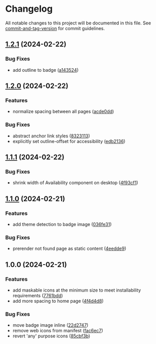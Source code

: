 # Changelog

All notable changes to this project will be documented in this file. See [commit-and-tag-version](https://github.com/absolute-version/commit-and-tag-version) for commit guidelines.

## [1.2.1](https://github.com/bryanwagman/website/compare/v1.2.0...v1.2.1) (2024-02-22)


### Bug Fixes

* add outline to badge ([a143524](https://github.com/bryanwagman/website/commit/a1435249cf77d93084507dd521fd3e143d0aeada))

## [1.2.0](https://github.com/bryanwagman/website/compare/v1.1.1...v1.2.0) (2024-02-22)


### Features

* normalize spacing between all pages ([acde0dd](https://github.com/bryanwagman/website/commit/acde0dd0f388235daaae63a766c2460616c0e99e))


### Bug Fixes

* abstract anchor link styles ([8323113](https://github.com/bryanwagman/website/commit/83231139c6558169ba982b07035568614a92c632))
* explicitly set outline-offset for accessibility ([edb2136](https://github.com/bryanwagman/website/commit/edb2136f1090a273e8613eedf3c84cbac3baa9d3))

## [1.1.1](https://github.com/bryanwagman/website/compare/v1.1.0...v1.1.1) (2024-02-22)


### Bug Fixes

* shrink width of Availability component on desktop ([4f93cf1](https://github.com/bryanwagman/website/commit/4f93cf184ab17cbf94eac53a21580faf97f28a54))

## [1.1.0](https://github.com/bryanwagman/website/compare/v1.0.0...v1.1.0) (2024-02-21)


### Features

* add theme detection to badge image ([036fe31](https://github.com/bryanwagman/website/commit/036fe31251aa0df3a5a4107edd127e6e9a248964))


### Bug Fixes

* prerender not found page as static content ([4eedde9](https://github.com/bryanwagman/website/commit/4eedde95fde40cbcd1d4e4ddc77971eb2f50f81d))

## 1.0.0 (2024-02-21)


### Features

* add maskable icons at the minimum size to meet installability requirements ([7761bdd](https://github.com/bryanwagman/website/commit/7761bdd62b841deef54d97f6030055e57577a835))
* add more spacing to home page ([4f4d4d8](https://github.com/bryanwagman/website/commit/4f4d4d86e6247e6788f7577f1e55e78b9a7a5311))


### Bug Fixes

* move badge image inline ([22d2747](https://github.com/bryanwagman/website/commit/22d2747d81c8e1a6fbf5a2e55cbd36cc341eeb59))
* remove web icons from manifest ([fac6ec7](https://github.com/bryanwagman/website/commit/fac6ec744a8de74c698aad3a8eda7a6de3edc4ae))
* revert 'any' purpose icons ([85cbf3b](https://github.com/bryanwagman/website/commit/85cbf3b1ef7dc23fa612706f6b4604cd8f80d2ef))
